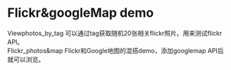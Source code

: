 # Flickr&googleMap demo

Viewphotos_by_tag
可以通过tag获取随机20张相关flickr照片。用来测试flickr API。
</br>
Flickr_photos&map
Flickr和Google地图的混搭demo，添加googlemap API后就可以浏览。
